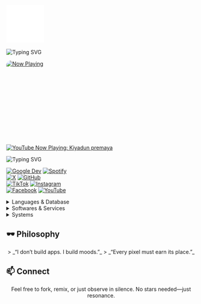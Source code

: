 <p align="center">

<!-- Logo -->
![GitHub Logo](icons8-github-100.png)

<!-- Typing intro -->
![Typing SVG](https://readme-typing-svg.herokuapp.com?lines=Hello+World;Welcome+to+my+GitHub&font=Fira+Code&size=24&color=00FF00&center=true)

<!-- Now Playing Thumbnail -->
<a href="https://youtube.com/watch?v=iBlpUYogVTw" target="_blank">
  <img src="thumbnail.png" 
       alt="Now Playing" 
       width="360" 
       height="203"
       style="display:block; margin-bottom:20px; border-radius:12px;"/>
</a>

<!-- YouTube badge -->
[![YouTube Now Playing: Kiyadun premaya](https://img.shields.io/badge/YouTube%20Now%20Playing-Kiyadun%20premaya-FF0000?style=for-the-badge&logo=youtube&logoColor=white)](https://www.youtube.com/watch?v=syoslCy-q1o)

<!-- Animated hearts -->
![Typing SVG](https://readme-typing-svg.herokuapp.com?font=Fira+Code&size=24&pause=1000&color=00FF00&center=true&width=800&lines=ﮩ٨ـﮩﮩ٨ـ♡;ﮩ٨ـﮩﮩ٨ـ♡;ﮩ٨ـﮩﮩ٨ـ♡;ﮩ٨ـﮩﮩ٨ـ♡)

<!-- Social / Services badges -->
[![Google Dev](https://img.shields.io/badge/Google%20Dev-4285F4?style=for-the-badge&logo=google&logoColor=white)](https://developers.google.com/profile/u/mrkaviyaa)
[![Spotify](https://img.shields.io/badge/Spotify-1ED760?&style=for-the-badge&logo=spotify&logoColor=white)](https://open.spotify.com/user/22jg2nzzjqglq2mzjqznopmba?si=1oxx6irkQf-81q4RMkK6mg)  
[![X](https://img.shields.io/badge/Twitter-000000?style=for-the-badge&logo=x&logoColor=white)](https://x.com/mkaviyaa) 
[![GitHub](https://img.shields.io/badge/GitHub-181717?style=for-the-badge&logo=github&logoColor=white)](https://github.com/m-kavinda)  
[![TikTok](https://img.shields.io/badge/TikTok-010101?style=for-the-badge&logo=tiktok&logoColor=white)](https://www.tiktok.com/@mkaviyaa) 
[![Instagram](https://img.shields.io/badge/Instagram-E4405F?style=for-the-badge&logo=instagram&logoColor=white)](https://www.instagram.com/m.r.kaviyaa/)  
[![Facebook](https://img.shields.io/badge/Facebook-0866FF?style=for-the-badge&logo=facebook&logoColor=white)](https://www.facebook.com/m.r.kaviyaa/) 
[![YouTube](https://img.shields.io/badge/YouTube-FF0000?style=for-the-badge&logo=youtube&logoColor=white)](https://youtube.com/@mr-kaviyaa)

<!-- Collapsible details sections -->
<details>
  <summary>Languages & Database</summary>
  <p align="center">
  [![Go](https://img.shields.io/badge/go-%2308afd8.svg?style=for-the-badge&logo=go&logoColor=white)](https://golang.org/) 
  [![Java](https://img.shields.io/badge/java-%23ED8B00.svg?style=for-the-badge&logo=openjdk&logoColor=white)](https://www.java.com/) 
  [![JavaScript](https://img.shields.io/badge/javascript-%23f0dc55.svg?style=for-the-badge&logo=javascript&logoColor=black)](https://www.javascript.com/)
  [![Kotlin](https://img.shields.io/badge/kotlin-%237F52FF.svg?style=for-the-badge&logo=kotlin&logoColor=white)](https://kotlinlang.org/) 
  [![Python](https://img.shields.io/badge/python-3670A0?style=for-the-badge&logo=python&logoColor=ffdd54)](https://www.python.org/)
  [![Firebase](https://img.shields.io/badge/firebase-a08021?style=for-the-badge&logo=firebase&logoColor=ffcd34)](https://firebase.google.com/)
  [![MySQL](https://img.shields.io/badge/mysql-%2300f.svg?style=for-the-badge&logo=mysql&logoColor=white)](https://www.mysql.com/)
  [![SQLite](https://img.shields.io/badge/sqlite-%2308425c.svg?style=for-the-badge&logo=sqlite&logoColor=white)](https://www.sqlite.org/)
  </p>
</details>

<details>
  <summary>Softwares & Services</summary>
  <p align="center">
  [![Adobe](https://img.shields.io/badge/adobe-%23fa1408.svg?style=for-the-badge&logo=adobe&logoColor=white)](https://www.adobe.com/) 
  [![Figma](https://img.shields.io/badge/figma-%23f25425.svg?style=for-the-badge&logo=figma&logoColor=white)](https://www.figma.com/)
  [![Android Studio](https://img.shields.io/badge/Android%20Studio-072F41.svg?style=for-the-badge&logo=android-studio&logoColor=3DDB83)](https://developer.android.com/studio)
  [![Visual Studio Code](https://img.shields.io/badge/Visual%20Studio%20Code-097dcd.svg?style=for-the-badge&logo=visual-studio-code&logoColor=white)](https://code.visualstudio.com/)
  </p>
</details>

<details>
  <summary>Systems</summary>
  <p align="center">
  [![Android](https://img.shields.io/badge/Android-3aab58?style=for-the-badge&logo=android&logoColor=white)](https://www.android.com/) 
  [![iOS](https://img.shields.io/badge/iOS-000000?style=for-the-badge&logo=ios&logoColor=white)](https://www.apple.com/ios/)
  [![Windows](https://img.shields.io/badge/Windows-087cd5?style=for-the-badge&logo=windows&logoColor=white)](https://www.microsoft.com/windows/)
  </p>
</details>

<!-- Philosophy -->
## 🕶️ Philosophy
<p align="center">
> _“I don’t build apps. I build moods.”_  
> _“Every pixel must earn its place.”_
</p>

<!-- Connect -->
## 📫 Connect
<p align="center">
Feel free to fork, remix, or just observe in silence.  
No stars needed—just resonance.
</p>

</p>